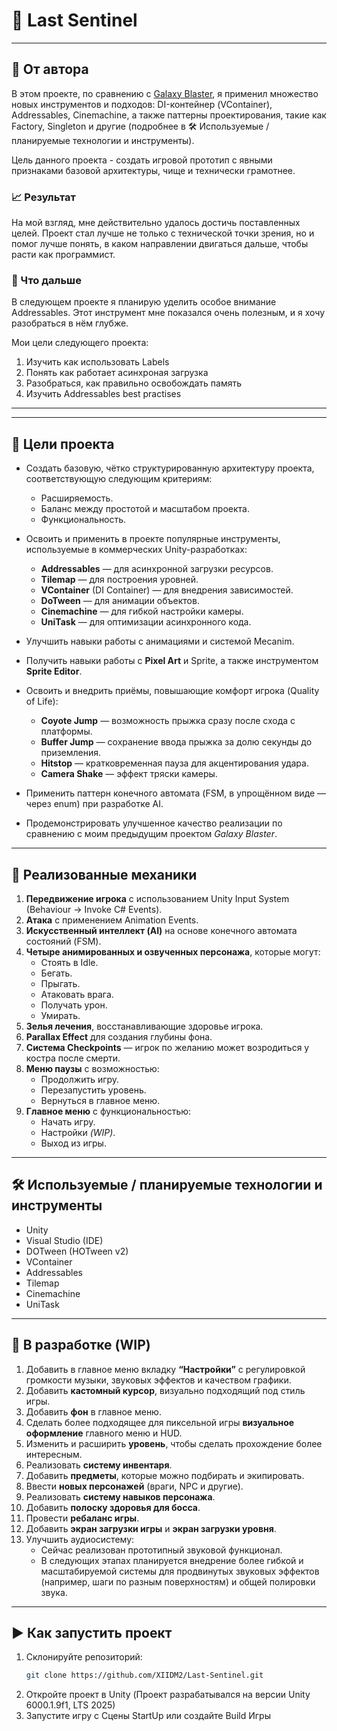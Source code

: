# 🚀 Last Sentinel

---

## 📌 От автора

В этом проекте, по сравнению с [Galaxy Blaster](https://github.com/XIIDM2/GalaxyBlasterGame), я применил множество новых инструментов и подходов: DI-контейнер (VContainer), Addressables, Cinemachine, а также паттерны проектирования, такие как Factory, Singleton и другие (подробнее в 🛠️ Используемые / планируемые технологии и инструменты).

Цель данного проекта - создать игровой прототип с явными признаками базовой архитектуры, чище и технически грамотнее.

### 📈 Результат
На мой взгляд, мне действительно удалось достичь поставленных целей. Проект стал лучше не только с технической точки зрения, но и помог лучше понять, в каком направлении двигаться дальше, чтобы расти как программист.

### 🔭 Что дальше
В следующем проекте я планирую уделить особое внимание Addressables. Этот инструмент мне показался очень полезным, и я хочу разобраться в нём глубже.

Мои цели следующего проекта:

1. Изучить как использовать Labels
2. Понять как работает асинхроная загрузка
3. Разобраться, как правильно освобождать память
4. Изучить Addressables best practises

---


---

## 🎯 Цели проекта

- Создать базовую, чётко структурированную архитектуру проекта, соответствующую следующим критериям:  
  - Расширяемость.  
  -  Баланс между простотой и масштабом проекта.  
  - Функциональность.  

- Освоить и применить в проекте популярные инструменты, используемые в коммерческих Unity-разработках:  
  - **Addressables** — для асинхронной загрузки ресурсов.  
  - **Tilemap** — для построения уровней.  
  - **VContainer** (DI Container) — для внедрения зависимостей.  
  - **DoTween** — для анимации объектов.  
  - **Cinemachine** — для гибкой настройки камеры.  
  - **UniTask** — для оптимизации асинхронного кода.  

- Улучшить навыки работы с анимациями и системой Mecanim.
- Получить навыки работы с **Pixel Art** и Sprite, а также инструментом **Sprite Editor**.  

- Освоить и внедрить приёмы, повышающие комфорт игрока (Quality of Life):  
  - **Coyote Jump** — возможность прыжка сразу после схода с платформы.  
  - **Buffer Jump** — сохранение ввода прыжка за долю секунды до приземления.  
  - **Hitstop** — кратковременная пауза для акцентирования удара.  
  - **Camera Shake** — эффект тряски камеры.  

- Применить паттерн конечного автомата (FSM, в упрощённом виде — через enum) при разработке AI.  

- Продемонстрировать улучшенное качество реализации по сравнению с моим предыдущим проектом *Galaxy Blaster*. 

---

## 🔧 Реализованные механики

1. **Передвижение игрока** с использованием Unity Input System (Behaviour → Invoke C# Events).  
2. **Атака** с применением Animation Events.  
3. **Искусственный интеллект (AI)** на основе конечного автомата состояний (FSM).  
4. **Четыре анимированных и озвученных персонажа**, которые могут:  
   - Стоять в Idle.  
   - Бегать.  
   - Прыгать.  
   - Атаковать врага.  
   - Получать урон.  
   - Умирать.  
5. **Зелья лечения**, восстанавливающие здоровье игрока.  
6. **Parallax Effect** для создания глубины фона.  
7. **Система Checkpoints** — игрок по желанию может возродиться у костра после смерти.  
8. **Меню паузы** с возможностью:  
   - Продолжить игру.  
   - Перезапустить уровень.  
   - Вернуться в главное меню.  
9. **Главное меню** с функциональностью:  
   - Начать игру.  
   - Настройки *(WIP)*.  
   - Выход из игры.  

---

## 🛠️ Используемые / планируемые технологии и инструменты

- Unity
- Visual Studio (IDE)
- DOTween (HOTween v2)
- VContainer
- Addressables
- Tilemap
- Cinemachine
- UniTask

---

## 🔄 В разработке (WIP)

1. Добавить в главное меню вкладку **“Настройки”** с регулировкой громкости музыки, звуковых эффектов и качеством графики.  
2. Добавить **кастомный курсор**, визуально подходящий под стиль игры.  
3. Добавить **фон** в главное меню.  
4. Сделать более подходящее для пиксельной игры **визуальное оформление** главного меню и HUD.  
5. Изменить и расширить **уровень**, чтобы сделать прохождение более интересным.  
6. Реализовать **систему инвентаря**.  
7. Добавить **предметы**, которые можно подбирать и экипировать.  
8. Ввести **новых персонажей** (враги, NPC и другие).  
9. Реализовать **систему навыков персонажа**.  
10. Добавить **полоску здоровья для босса**.  
11. Провести **ребаланс игры**.  
12. Добавить **экран загрузки игры** и **экран загрузки уровня**.  
13. Улучшить аудиосистему:  
    - Сейчас реализован прототипный звуковой функционал.  
    - В следующих этапах планируется внедрение более гибкой и масштабируемой системы для продвинутых звуковых эффектов (например, шаги по разным поверхностям) и общей полировки звука. 

---

## ▶️ Как запустить проект

1. Склонируйте репозиторий:
   ```bash
   git clone https://github.com/XIIDM2/Last-Sentinel.git
2. Откройте проект в Unity (Проект разрабатывался на версии Unity 6000.1.9f1, LTS 2025)
3. Запустите игру с Сцены StartUp или создайте Build Игры
